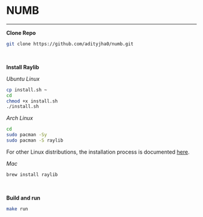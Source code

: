 # NUMB
<hr>

**Clone Repo**
```bash
git clone https://github.com/adityjha0/numb.git
```
<br>

**Install Raylib**

*Ubuntu Linux*
```bash
cp install.sh ~
cd
chmod +x install.sh
./install.sh
```


*Arch Linux*
```bash
cd
sudo pacman -Sy
sudo pacman -S raylib
```

For other Linux distributions, the installation process is documented <a href="https://github.com/raysan5/raylib/wiki/Working-on-GNU-Linux">here</a>.

*Mac*
```bash
brew install raylib
```

<br>

**Build and run**
```bash
make run
```
